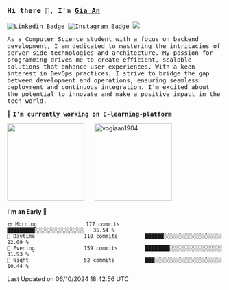 ### <samp>Hi there 👋, I'm <a href="https://www.linkedin.com/in/vogiaan1904/" target="_blank">Gia An</a></samp>

<samp> [![Linkedin Badge](https://img.shields.io/badge/-LinkedIn-0e76a8?style=flat-square&logo=Linkedin&logoColor=white)](https://linkedin.com/in/vogiaan1904)
[![Instagram Badge](https://img.shields.io/badge/-Instagram-e4405f?style=flat-square&logo=Instagram&logoColor=white)](https://instagram.com/_.ja.ann_/) ![](https://komarev.com/ghpvc/?username=vogiaan1904&style=flat-square&base=500)</samp> 

<samp>As a Computer Science student with a focus on backend development, I am dedicated to mastering the intricacies of server-side technologies and architecture. My passion for programming drives me to create efficient, scalable solutions that enhance user experiences. With a keen interest in DevOps practices, I strive to bridge the gap between development and operations, ensuring seamless deployment and continuous integration. I’m excited about the potential to innovate and make a positive impact in the tech world.</samp>

🔭 <samp>**I’m currently working on [E-learning-platform](https://github.com/vogiaan1904/E-Learning-Management-Backend)**</samp>



<div>
  <img height="180em" src="https://github-readme-stats.vercel.app/api/top-langs/?username=vogiaan1904&show_icons=true&hide_border=true&layout=compact&langs_count=10&theme=transparent&include_orgs=true"/>
  &nbsp;&nbsp;&nbsp;&nbsp;
  <img height="180em" src="https://github-readme-stats.vercel.app/api?username=vogiaan1904&show_icons=true&hide_border=true&&count_private=true&include_all_commits=true&theme=transparent&locale=en" alt="vogiaan1904" />
</div>






<!--START_SECTION:waka-->
**I'm an Early 🐤** 

```text
🌞 Morning                177 commits         █████████░░░░░░░░░░░░░░░░   35.54 % 
🌆 Daytime                110 commits         ██████░░░░░░░░░░░░░░░░░░░   22.09 % 
🌃 Evening                159 commits         ████████░░░░░░░░░░░░░░░░░   31.93 % 
🌙 Night                  52 commits          ███░░░░░░░░░░░░░░░░░░░░░░   10.44 % 
```



 Last Updated on 06/10/2024 18:42:56 UTC
<!--END_SECTION:waka-->
